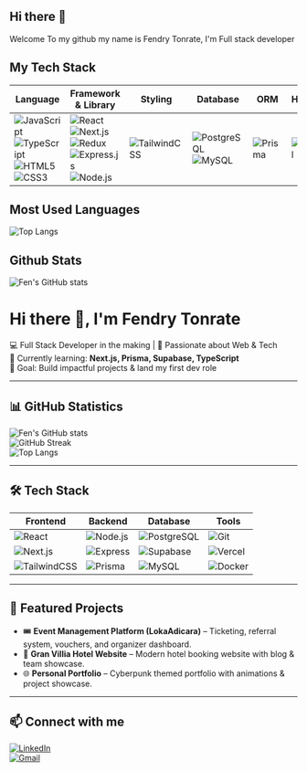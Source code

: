 ## Hi there 👋
Welcome To my github my name is Fendry Tonrate, I'm Full stack developer
<!--
**fento2/fento2** is a ✨ _special_ ✨ repository because its `README.md` (this file) appears on your GitHub profile.

Here are some ideas to get you started:

- 🔭 I’m currently working on ...
- 🌱 I’m currently learning ...
- 👯 I’m looking to collaborate on ...
- 🤔 I’m looking for help with ...
- 💬 Ask me about ...
- 📫 How to reach me: ...
- 😄 Pronouns: ...
- ⚡ Fun fact: ...
-->




## My Tech Stack
| Language | Framework & Library | Styling | Database | ORM | Hosting |
|----------|---------------------|---------|----------|-----|---------|
| ![JavaScript](https://img.shields.io/badge/JavaScript-F7DF1E?style=for-the-badge&logo=javascript&logoColor=black)<br>![TypeScript](https://img.shields.io/badge/TypeScript-007ACC?style=for-the-badge&logo=typescript&logoColor=white)<br>![HTML5](https://img.shields.io/badge/HTML5-E34F26?style=for-the-badge&logo=html5&logoColor=white)<br>![CSS3](https://img.shields.io/badge/CSS3-1572B6?style=for-the-badge&logo=css3&logoColor=white) | ![React](https://img.shields.io/badge/React-20232A?style=for-the-badge&logo=react&logoColor=61DAFB)<br>![Next.js](https://img.shields.io/badge/Next.js-000000?style=for-the-badge&logo=next.js&logoColor=white)<br>![Redux](https://img.shields.io/badge/Redux-764ABC?style=for-the-badge&logo=redux&logoColor=white)<br>![Express.js](https://img.shields.io/badge/Express.js-000000?style=for-the-badge&logo=express&logoColor=white)<br>![Node.js](https://img.shields.io/badge/Node.js-339933?style=for-the-badge&logo=node.js&logoColor=white) | ![TailwindCSS](https://img.shields.io/badge/Tailwind_CSS-38B2AC?style=for-the-badge&logo=tailwind-css&logoColor=white) | ![PostgreSQL](https://img.shields.io/badge/PostgreSQL-316192?style=for-the-badge&logo=postgresql&logoColor=white)<br>![MySQL](https://img.shields.io/badge/MySQL-005C84?style=for-the-badge&logo=mysql&logoColor=white) | ![Prisma](https://img.shields.io/badge/Prisma-2D3748?style=for-the-badge&logo=prisma&logoColor=white) | ![Vercel](https://img.shields.io/badge/Vercel-000000?style=for-the-badge&logo=vercel&logoColor=white)<br> |


##  Most Used Languages
![Top Langs](https://github-readme-stats.vercel.app/api/top-langs/?username=fento2&layout=compact&theme=tokyonight)

## Github Stats
![Fen's GitHub stats](https://github-readme-stats.vercel.app/api?username=fento2&show_icons=true&theme=radical)

# Hi there 👋, I'm Fendry Tonrate  

💻 Full Stack Developer in the making | 🚀 Passionate about Web & Tech  
🌱 Currently learning: **Next.js, Prisma, Supabase, TypeScript**  
🎯 Goal: Build impactful projects & land my first dev role  

---

## 📊 GitHub Statistics
![Fen's GitHub stats](https://github-readme-stats.vercel.app/api?username=fento2&show_icons=true&theme=radical)  
![GitHub Streak](https://github-readme-streak-stats.herokuapp.com/?user=fento2&theme=radical)  
![Top Langs](https://github-readme-stats.vercel.app/api/top-langs/?username=fento2&layout=compact&theme=radical)

---

## 🛠️ Tech Stack
| Frontend | Backend | Database | Tools |
|----------|---------|----------|-------|
| ![React](https://img.shields.io/badge/React-20232A?style=for-the-badge&logo=react&logoColor=61DAFB) | ![Node.js](https://img.shields.io/badge/Node.js-43853D?style=for-the-badge&logo=node.js&logoColor=white) | ![PostgreSQL](https://img.shields.io/badge/PostgreSQL-316192?style=for-the-badge&logo=postgresql&logoColor=white) | ![Git](https://img.shields.io/badge/Git-F05032?style=for-the-badge&logo=git&logoColor=white) |
| ![Next.js](https://img.shields.io/badge/Next.js-000000?style=for-the-badge&logo=next.js&logoColor=white) | ![Express](https://img.shields.io/badge/Express-000000?style=for-the-badge&logo=express&logoColor=white) | ![Supabase](https://img.shields.io/badge/Supabase-3FCF8E?style=for-the-badge&logo=supabase&logoColor=white) | ![Vercel](https://img.shields.io/badge/Vercel-000000?style=for-the-badge&logo=vercel&logoColor=white) |
| ![TailwindCSS](https://img.shields.io/badge/TailwindCSS-38B2AC?style=for-the-badge&logo=tailwind-css&logoColor=white) | ![Prisma](https://img.shields.io/badge/Prisma-2D3748?style=for-the-badge&logo=prisma&logoColor=white) | ![MySQL](https://img.shields.io/badge/MySQL-005C84?style=for-the-badge&logo=mysql&logoColor=white) | ![Docker](https://img.shields.io/badge/Docker-2496ED?style=for-the-badge&logo=docker&logoColor=white) |

---

## 🚀 Featured Projects
- 🎟 **Event Management Platform (LokaAdicara)** – Ticketing, referral system, vouchers, and organizer dashboard.  
- 🏨 **Gran Villia Hotel Website** – Modern hotel booking website with blog & team showcase.  
- 🌐 **Personal Portfolio** – Cyberpunk themed portfolio with animations & project showcase.  

---

## 📫 Connect with me
[![LinkedIn](https://img.shields.io/badge/LinkedIn-0077B5?style=for-the-badge&logo=linkedin&logoColor=white)](https://www.linkedin.com/in/fendry-tonrate)  
[![Gmail](https://img.shields.io/badge/Email-D14836?style=for-the-badge&logo=gmail&logoColor=white)](mailto:fendrytonrate@gmail.com)  

